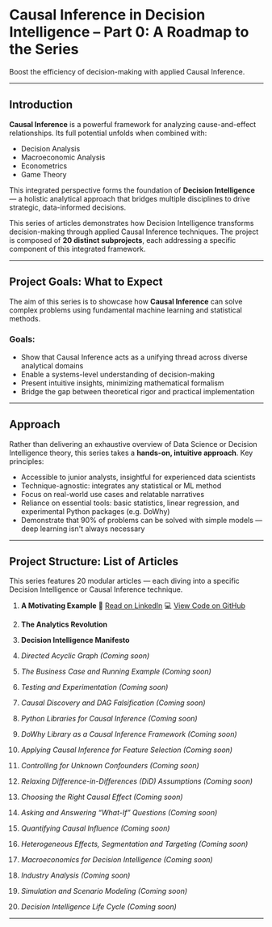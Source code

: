 # Causal Inference in Decision Intelligence – Part 0: A Roadmap to the Series

Boost the efficiency of decision-making with applied Causal Inference.

---

## Introduction

**Causal Inference** is a powerful framework for analyzing cause-and-effect relationships. Its full potential unfolds when combined with:

- Decision Analysis  
- Macroeconomic Analysis  
- Econometrics  
- Game Theory  

This integrated perspective forms the foundation of **Decision Intelligence** — a holistic analytical approach that bridges multiple disciplines to drive strategic, data-informed decisions.

This series of articles demonstrates how Decision Intelligence transforms decision-making through applied Causal Inference techniques. The project is composed of **20 distinct subprojects**, each addressing a specific component of this integrated framework.

---

## Project Goals: What to Expect

The aim of this series is to showcase how **Causal Inference** can solve complex problems using fundamental machine learning and statistical methods.

### Goals:
- Show that Causal Inference acts as a unifying thread across diverse analytical domains  
- Enable a systems-level understanding of decision-making  
- Present intuitive insights, minimizing mathematical formalism  
- Bridge the gap between theoretical rigor and practical implementation  

---

## Approach

Rather than delivering an exhaustive overview of Data Science or Decision Intelligence theory, this series takes a **hands-on, intuitive approach**. Key principles:

- Accessible to junior analysts, insightful for experienced data scientists  
- Technique-agnostic: integrates any statistical or ML method  
- Focus on real-world use cases and relatable narratives  
- Reliance on essential tools: basic statistics, linear regression, and experimental Python packages (e.g. DoWhy)  
- Demonstrate that 90% of problems can be solved with simple models — deep learning isn't always necessary  

---

## Project Structure: List of Articles

This series features 20 modular articles — each diving into a specific Decision Intelligence or Causal Inference technique.

1. **A Motivating Example** 📄 [Read on LinkedIn](https://www.linkedin.com/in/your-link-here/)  💻 [View Code on GitHub](https://github.com/your-repo-path/a-motivating-example)
    
2. **The Analytics Revolution**  
3. **Decision Intelligence Manifesto**  
4. _Directed Acyclic Graph_ *(Coming soon)*  
5. _The Business Case and Running Example_ *(Coming soon)*  
6. _Testing and Experimentation_ *(Coming soon)*  
7. _Causal Discovery and DAG Falsification_ *(Coming soon)*  
8. _Python Libraries for Causal Inference_ *(Coming soon)*  
9. _DoWhy Library as a Causal Inference Framework_ *(Coming soon)*  
10. _Applying Causal Inference for Feature Selection_ *(Coming soon)*  
11. _Controlling for Unknown Confounders_ *(Coming soon)*  
12. _Relaxing Difference-in-Differences (DiD) Assumptions_ *(Coming soon)*  
13. _Choosing the Right Causal Effect_ *(Coming soon)*  
14. _Asking and Answering “What-If” Questions_ *(Coming soon)*  
15. _Quantifying Causal Influence_ *(Coming soon)*  
16. _Heterogeneous Effects, Segmentation and Targeting_ *(Coming soon)*  
17. _Macroeconomics for Decision Intelligence_ *(Coming soon)*   
18. _Industry Analysis_ *(Coming soon)* 
19. _Simulation and Scenario Modeling_ *(Coming soon)*  
20. _Decision Intelligence Life Cycle_ *(Coming soon)* 

---

